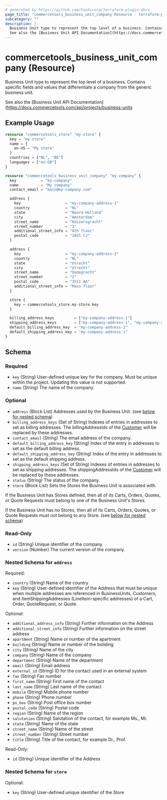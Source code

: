 ```yaml
---
# generated by https://github.com/hashicorp/terraform-plugin-docs
page_title: "commercetools_business_unit_company Resource - terraform-provider-commercetools"
subcategory: ""
description: |-
  Business Unit type to represent the top level of a business. Contains specific fields and values that differentiate a company from the generic business unit.
  See also the [Business Unit API Documentation](https://docs.commercetools.com/api/projects/business-units
---
```


# commercetools_business_unit_company (Resource)

Business Unit type to represent the top level of a business. Contains specific fields and values that differentiate a company from the generic business unit.

See also the [Business Unit API Documentation](https://docs.commercetools.com/api/projects/business-units

## Example Usage

```terraform
resource "commercetools_store" "my-store" {
  key = "my-store"
  name = {
    en-US = "My store"
  }
  countries = ["NL", "BE"]
  languages = ["en-GB"]
}

resource "commercetools_business_unit_company" "my-company" {
  key           = "my-company"
  name          = "My company"
  contact_email = "main@my-company.com"

  address {
    key                    = "my-company-address-1"
    country                = "NL"
    state                  = "Noord-Holland"
    city                   = "Amsterdam"
    street_name            = "Keizersgracht"
    street_number          = "3"
    additional_street_info = "4th floor"
    postal_code            = "1015 CJ"
  }

  address {
    key                    = "my-company-address-2"
    country                = "NL"
    state                  = "Utrecht"
    city                   = "Utrecht"
    street_name            = "Oudegracht"
    street_number          = "1"
    postal_code            = "3511 AA"
    additional_street_info = "Main floor"
  }

  store {
    key = commercetools_store.my-store.key
  }

  billing_address_keys         = ["my-company-address-1"]
  shipping_address_keys        = ["my-company-address-1", "my-company-address-2"]
  default_billing_address_key  = "my-company-address-1"
  default_shipping_address_key = "my-company-address-1"
}
```

<!-- schema generated by tfplugindocs -->
## Schema

### Required

- `key` (String) User-defined unique key for the company. Must be unique within the project. Updating this value is not supported.
- `name` (String) The name of the company.

### Optional

- `address` (Block List) Addresses used by the Business Unit. (see [below for nested schema](#nestedblock--address))
- `billing_address_keys` (Set of String) Indexes of entries in addresses to set as billing addresses. The billingAddressIds of the [Customer](https://docs.commercetools.com/api/projects/customers) will be replaced by these addresses.
- `contact_email` (String) The email address of the company.
- `default_billing_address_key` (String) Index of the entry in addresses to set as the default billing address.
- `default_shipping_address_key` (String) Index of the entry in addresses to set as the default shipping address.
- `shipping_address_keys` (Set of String) Indexes of entries in addresses to set as shipping addresses. The shippingAddressIds of the [Customer](https://docs.commercetools.com/api/projects/customers) will be replaced by these addresses.
- `status` (String) The status of the company.
- `store` (Block List) Sets the Stores the Business Unit is associated with. 

If the Business Unit has Stores defined, then all of its Carts, Orders, Quotes, or Quote Requests must belong to one of the Business Unit's Stores.

If the Business Unit has no Stores, then all of its Carts, Orders, Quotes, or Quote Requests must not belong to any Store. (see [below for nested schema](#nestedblock--store))

### Read-Only

- `id` (String) Unique identifier of the company.
- `version` (Number) The current version of the company.

<a id="nestedblock--address"></a>
### Nested Schema for `address`

Required:

- `country` (String) Name of the country
- `key` (String) User-defined identifier of the Address that must be unique when multiple addresses are referenced in BusinessUnits, Customers, and itemShippingAddresses (LineItem-specific addresses) of a Cart, Order, QuoteRequest, or Quote.

Optional:

- `additional_address_info` (String) Further information on the Address
- `additional_street_info` (String) Further information on the street address
- `apartment` (String) Name or number of the apartment
- `building` (String) Name or number of the building
- `city` (String) Name of the city
- `company` (String) Name of the company
- `department` (String) Name of the department
- `email` (String) Email address
- `external_id` (String) ID for the contact used in an external system
- `fax` (String) Fax number
- `first_name` (String) First name of the contact
- `last_name` (String) Last name of the contact
- `mobile` (String) Mobile phone number
- `phone` (String) Phone number
- `po_box` (String) Post office box number
- `postal_code` (String) Postal code
- `region` (String) Name of the region
- `salutation` (String) Salutation of the contact, for example Ms., Mr.
- `state` (String) Name of the state
- `street_name` (String) Name of the street
- `street_number` (String) Street number
- `title` (String) Title of the contact, for example Dr., Prof.

Read-Only:

- `id` (String) Unique identifier of the Address


<a id="nestedblock--store"></a>
### Nested Schema for `store`

Optional:

- `key` (String) User-defined unique identifier of the Store
